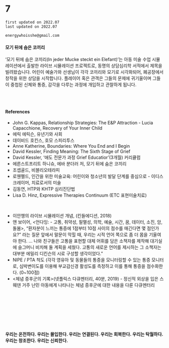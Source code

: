 # 7

```
first updated on 2022.07
last updated on 2022.07

energywhoisshe@gmail.com
```

#### 모기 뒤에 숨은 코끼리

‘모기 뒤에 숨은 코끼리(In jeder Mucke steckt ein Elefant)’는 아동 미술 수업 시뮬레이션에서 출발한 라이브 시뮬레이션 프로젝트로, 동명의 상담심리학 서적에서 제목을 빌려왔습니다. 어린이 예술가와 선생님이 각각 코끼리와 모기로 시각화되어, 폐공장에서 창작을 위한 상담을 시작합니다. 플레이어 혹은 관객은 그들의 문제에 귀기울이며 그들이 중첩된 신체와 통증, 감각을 다루는 과정에 개입하고 관찰하게 됩니다.

<br>
<br>

#### References
- John G. Kappas, Relationship Strategies: The E&P Attraction - Lucia Capacchione, Recovery of Your Inner Child
- 에릭 에릭슨, 유년기와 사회
- 데이비드 호킨스, 호모 스피리투스
- Anne Katherine, Boundaries: Where You End and I Begin
- David Kessler, Finding Meaning: The Sixth Stage of Grief
- David Kessler, ‘애도 전문가 과정 Grief Educatior’(3개월) 커리큘럼
- 에른스트프리트 하니슈, 에바 분더러 저, 모기 뒤에 숨은 코끼리
- 조셉골드, 비블리오테라피
- 로웬펠드, 인간을 위한 미술교육: 어린이와 청소년의 발달 단계를 중심으로 - 이디스 크레이머, 치료로서의 미술
- 김동연, HTP와 KHTP 심리진단법
- Lisa D. Hinz, Expressive Therapies Continuum (ETC 표현미술치료)

<br>

- 이안챙의 라이브 시뮬레이션 개념, <Emissaries Guide to Worlding>(킨들에디션, 2018)
- 앤 보이어, <언다잉: - 고통, 취약성, 필멸성, 의학, 예술, 시간, 꿈, 데이터, 소진, 암, 돌봄>, “환자분이 느끼는 통증에 1점부터 10점 사이의 점수를 매긴다면 몇 점인가요?” 라는 질문 앞에서 말문이 막힐 때, 우리는 시적 언어 쪽으로 좀 더 몸을 기울여야 한다. ... 나와 친구들은 고통을 표현할 대체 어휘를 담은 소책자를 제작해 대기실에 슬그머니 비치해 둘 계획을 세웠다. 고통의 새로운 언어를 제시하는 그 소책자는 대부분 에밀리 디킨슨의 시로 구성할 생각이었다.”
- NIPE / PTA 척도 (각각 영유아 및 동물들의 통증을 모니터링할 수 있는 통증 모니터로, 심박변이도를 이용해 부교감신경 활성도를 측정하고 이를 통해 통증을 점수화한다. (0~100점)
- <체념 증후군의 기록>(넷플릭스 다큐멘터리, 40분, 2019) - 정신적 외상을 입은 스웨덴 거주 난민 아동에게 나타나는 체념 증후군에 대한 내용을 다룬 다큐멘터리
  <br>
  <br>
  

<br>
<br>
<br>
<br>
<br>

#### 우리는 온전하다. 우리는 몰입한다. 우리는 연결된다. 우리는 회복한다. 우리는 탁월하다. 우리는 창조한다. 우리는 신뢰한다.
